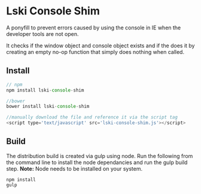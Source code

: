 Lski Console Shim
==========

A ponyfill to prevent errors caused by using the console in IE when the developer tools are not open.

It checks if the window object and console object exists and if the  does it by creating an empty no-op function that simply does nothing when called.

## Install

```js
// npm
npm install lski-console-shim

//bower
bower install lski-console-shim

//manually download the file and reference it via the script tag
<script type='text/javascript' src='lski-console-shim.js'></script>
```

## Build

The distribution build is created via gulp using node.  Run the following from the command line to install the node dependancies and run the gulp build step. __Note:__ Node needs to be installed on your system.
```
npm install
gulp
```